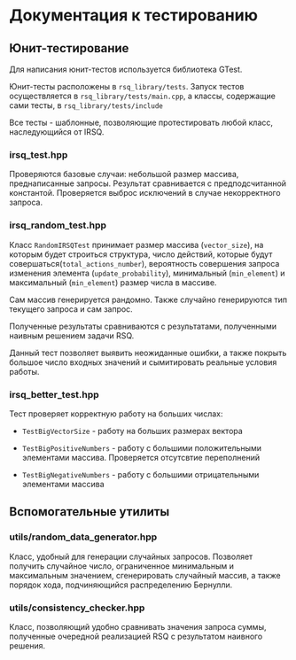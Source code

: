 # Документация к тестированию

## Юнит-тестирование

 Для написания юнит-тестов используется библиотека GTest.

 Юнит-тесты расположены в `rsq_library/tests`. Запуск тестов осуществляется в `rsq_library/tests/main.cpp`, а классы, содержащие сами тесты, в `rsq_library/tests/include`

Все тесты - шаблонные, позволяющие протестировать любой класс, наследующийся от IRSQ.

### irsq_test.hpp

Проверяются базовые случаи: небольшой размер массива, преднаписанные запросы. Результат сравнивается с предподсчитанной константой. Проверяется выброс исключений в случае некорректного запроса.

### irsq_random_test.hpp

Класс `RandomIRSQTest` принимает размер массива (`vector_size`), на которым будет строиться структура, число действий, которые будут совершаться(`total_actions_number`), вероятность совершения запроса изменения элемента (`update_probability`), минимальный (`min_element`) и максимальный (`min_element`) размер числа в массиве.

Сам массив генерируется рандомно. Также случайно генерируются тип текущего запроса и сам запрос.

Полученные результаты сравниваются с результатами, полученными наивным решением задачи RSQ.

Данный тест позволяет выявить неожиданные ошибки, а также покрыть большое число входных значений и сымитировать реальные условия работы.

### irsq_better_test.hpp

Тест проверяет корректную работу на больших числах:

* `TestBigVectorSize` - работу на больших размерах вектора

* `TestBigPositiveNumbers` - работу с большими положительными элементами массива. Проверяется отсутсвтие переполнений

* `TestBigNegativeNumbers` - работу с большими отрицательными элементами массива

## Вспомогательные утилиты

### utils/random_data_generator.hpp

Класс, удобный для генерации случайных запросов. Позволяет получить случайное число, ограниченное минимальным и максимальным значением, сгенерировать случайный массив, а также порядок хода, подчиняющийся распределению Бернулли.

### utils/consistency_checker.hpp

Класс, позволяющий удобно сравнивать значения запроса суммы, полученные очередной реализацией RSQ с результатом наивного решения.
